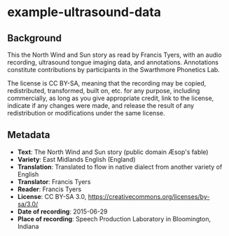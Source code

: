 # example-ultrasound-data

## Background

This the North Wind and Sun story as read by Francis Tyers, with an audio recording, ultrasound tongue imaging data, and annotations.  Annotations constitute contributions by participants in the Swarthmore Phonetics Lab.

The license is CC BY-SA, meaning that the recording may be copied, redistributed, transformed, built on, etc. for any purpose, including commercially, as long as you give appropriate credit, link to the license, indicate if any changes were made, and release the result of any redistribution or modifications under the same license.

## Metadata

- **Text**: The North Wind and Sun story (public domain Æsop's fable)
- **Variety**: East Midlands English (England)
- **Translation**: Translated to flow in native dialect from another variety of English
- **Translator**: Francis Tyers
- **Reader**: Francis Tyers
- **License**: CC BY-SA 3.0, https://creativecommons.org/licenses/by-sa/3.0/
- **Date of recording**: 2015-06-29
- **Place of recording**: Speech Production Laboratory in Bloomington, Indiana
